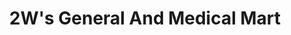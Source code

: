 ---
title: "2W's General And Medical Mart"
url: /karachi/2ws-general-and-medical-mart/
shop: medical supply
---
